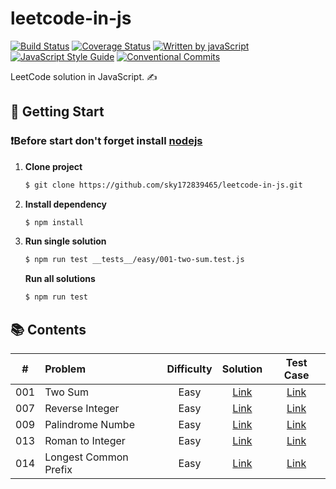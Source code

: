 # leetcode-in-js
[![Build Status][travis-image]][travis-url]
[![Coverage Status][codecov-image]][codecov-url]
[![Written by javaScript][javascript-image]][javascript-url]
[![JavaScript Style Guide][standard-image]][standard-url]
[![Conventional Commits][conventional-commits-image]][conventional-commits-url]

LeetCode solution in JavaScript. ✍️

## 🚀 **Getting Start**
### ❗️Before start don't forget install [nodejs][]
1. **Clone project**
    ```sh
    $ git clone https://github.com/sky172839465/leetcode-in-js.git
    ```
2. **Install dependency**
    ```sh
    $ npm install
    ```
3. **Run single solution**
    ```sh
    $ npm run test __tests__/easy/001-two-sum.test.js
    ```
    **Run all solutions**
    ```sh
    $ npm run test
    ```

## 📚 **Contents**
| # | Problem | Difficulty | Solution | Test Case |
| :---: | :--- | :---: | :---: | :---: |
| 001 |Two Sum|Easy|[Link](./src/easy/001-two-sum.js)|[Link](./__tests__/easy/001-two-sum.test.js)|
|007|Reverse Integer|Easy|[Link](./src/easy/007-reverse-integer.js)|[Link](./__tests__/easy/007-reverse-integer.test.js)|
|009|Palindrome Numbe|Easy|[Link](./src/easy/009-palindrome-number.js)|[Link](./__tests__/easy/009-palindrome-number.test.js)|
|013|Roman to Integer|Easy|[Link](./src/easy/013-roman-to-integer.js)|[Link](./__tests__/easy/013-roman-to-integer.test.js)|
|014|Longest Common Prefix|Easy|[Link](./src/easy/014-longest-common-prefix.js)|[Link](./__tests__/easy/014-longest-common-prefix.test.js)|

[travis-image]: https://img.shields.io/travis/sky172839465/leetcode-in-js.svg?branch=master
[travis-url]: https://travis-ci.org/sky172839465/leetcode-in-js
[codecov-image]: https://img.shields.io/codecov/c/github/sky172839465/leetcode-in-js.svg
[codecov-url]: https://codecov.io/gh/sky172839465/leetcode-in-js
[standard-image]: https://img.shields.io/badge/code_style-standard-brightgreen.svg
[standard-url]: https://standardjs.com
[javascript-image]: https://img.shields.io/badge/Language-JavaScript-yellow.svg
[javascript-url]: https://img.shields.io
[conventional-commits-image]: https://img.shields.io/badge/Conventional%20Commits-1.0.0-yellow.svg
[conventional-commits-url]: https://conventionalcommits.org
[nodejs]: https://nodejs.org
